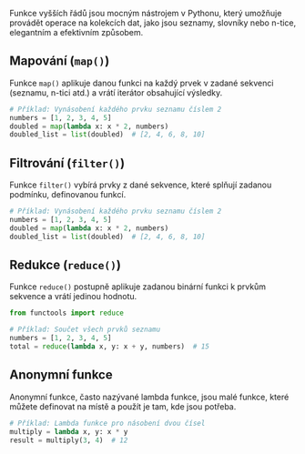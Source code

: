 Funkce vyšších řádů jsou mocným nástrojem v Pythonu, který umožňuje provádět operace na kolekcích dat, jako jsou seznamy, slovníky nebo n-tice, elegantním a efektivním způsobem.

## Mapování (`map()`)
Funkce `map()` aplikuje danou funkci na každý prvek v zadané sekvenci (seznamu, n-tici atd.) a vrátí iterátor obsahující výsledky.

```python
# Příklad: Vynásobení každého prvku seznamu číslem 2
numbers = [1, 2, 3, 4, 5]
doubled = map(lambda x: x * 2, numbers)
doubled_list = list(doubled)  # [2, 4, 6, 8, 10]
```

## Filtrování (`filter()`)
Funkce `filter()` vybírá prvky z dané sekvence, které splňují zadanou podmínku, definovanou funkcí.
```Python
# Příklad: Vynásobení každého prvku seznamu číslem 2
numbers = [1, 2, 3, 4, 5]
doubled = map(lambda x: x * 2, numbers)
doubled_list = list(doubled)  # [2, 4, 6, 8, 10]
```

## Redukce (`reduce()`)
Funkce `reduce()` postupně aplikuje zadanou binární funkci k prvkům sekvence a vrátí jedinou hodnotu.
```Python
from functools import reduce

# Příklad: Součet všech prvků seznamu
numbers = [1, 2, 3, 4, 5]
total = reduce(lambda x, y: x + y, numbers)  # 15
```

## Anonymní funkce
Anonymní funkce, často nazývané lambda funkce, jsou malé funkce, které můžete definovat na místě a použít je tam, kde jsou potřeba.
```Python
# Příklad: Lambda funkce pro násobení dvou čísel
multiply = lambda x, y: x * y
result = multiply(3, 4)  # 12

```